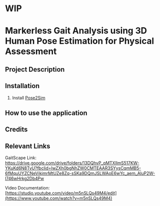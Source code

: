 # WIP

# Markerless Gait Analysis using 3D Human Pose Estimation for Physical Assessment

## Project Description

## Installation
1. Install [Pose2Sim](https://github.com/perfanalytics/pose2sim)
## How to use the application

## Credits

## Relevant Links
GaitScape Link: https://drive.google.com/drive/folders/13DQhvP_qMTXlImS517KW-YKuKd6N8TvU?fbclid=IwZXh0bgNhZW0CMTEAAR3SYysCqmMB5-6fMquUYZCNeVikjmrMtUZe8Zq-sSKa9DQmJSLWAoE6wYc_aem_AluP2W-l746wHrkg2Db4Pw

Video Documentation: [https://studio.youtube.com/video/m5nSLQs49M4/edit](https://www.youtube.com/watch?v=m5nSLQs49M4)


